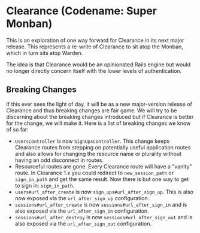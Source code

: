 # Clearance (Codename: Super Monban)

This is an exploration of one way forward for Clearance in its next major
release. This represents a re-write of Clearance to sit atop the Monban, which
in turn sits atop Warden.

The idea is that Clearance would be an opinionated Rails engine but would no
longer directly concern itself with the lower levels of authentication.

## Breaking Changes

If this ever sees the light of day, it will be as a new major-version release of
Clearance and thus breaking changes are fair game. We will try to be discerning
about the breaking changes introduced but if Clearance is better for the change,
we will make it. Here is a list of breaking changes we know of so far:

* `UsersController` is now `SignUpsController`. This change keeps Clearance
  routes from stepping on potentially useful application routes and also allows
  for changing the resource name or plurality without having an odd disconnect
  in routes.
* Resourceful routes are gone. Every Clearance route will have a "vanity" route.
  In Clearance 1.x you could redirect to `new_session_path` or `sign_in_path`
  and get the same result. Now there is but one way to get to sign in:
  `sign_in_path`.
* `users#url_after_create` is now `sign_ups#url_after_sign_up`. This is also now
  exposed via the `url_after_sign_up` configuration.
* `sessions#url_after_create` is now `sessions#url_after_sign_in` and is also
  exposed via the `url_after_sign_in` configuration.
* `sessions#url_after_destroy` is now `sessions#url_after_sign_out` and is also
  exposed via the `url_after_sign_out` configuration.
